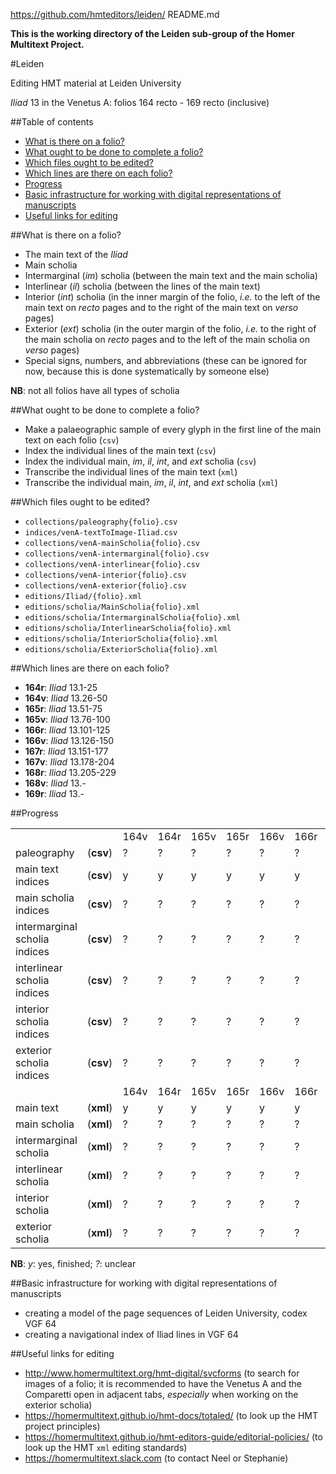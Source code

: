 https://github.com/hmteditors/leiden/
README.md

**This is the working directory of the Leiden sub-group of the Homer Multitext Project.**

#Leiden

Editing HMT material at Leiden University

*Iliad* 13 in the Venetus A: folios 164 recto - 169 recto (inclusive)

##Table of contents

- [What is there on a folio?](https://github.com/hmteditors/leiden#what-is-there-on-a-folio)
- [What ought to be done to complete a folio?](https://github.com/hmteditors/leiden#what-ought-to-be-done-to-complete-a-folio)
- [Which files ought to be edited?](https://github.com/hmteditors/leiden#which-files-ought-to-be-edited)
- [Which lines are there on each folio?](https://github.com/hmteditors/leiden#which-lines-are-there-on-each-folio)
- [Progress](https://github.com/hmteditors/leiden#progress)
- [Basic infrastructure for working with digital representations of manuscripts](https://github.com/hmteditors/leiden#basic-infrastructure-for-working-with-digital-representations-of-manuscripts)
- [Useful links for editing](https://github.com/hmteditors/leiden#useful-links-for-editing)

##What is there on a folio?

* The main text of the *Iliad*
* Main scholia
* Intermarginal (*im*) scholia (between the main text and the main scholia)
* Interlinear (*il*) scholia (between the lines of the main text)
* Interior (*int*) scholia (in the inner margin of the folio, *i.e.* to the left of the main text on *recto* pages and to the right of the main text on *verso* pages)
* Exterior (*ext*) scholia (in the outer margin of the folio, *i.e.* to the right of the main scholia on *recto* pages and to the left of the main scholia on *verso* pages)
* Special signs, numbers, and abbreviations (these can be ignored for now, because this is done systematically by someone else)

**NB**: not all folios have all types of scholia

##What ought to be done to complete a folio?

* Make a palaeographic sample of every glyph in the first line of the main text on each folio (`csv`)
* Index the individual lines of the main text (`csv`)
* Index the individual main, *im*, *il*, *int*, and *ext* scholia (`csv`)
* Transcribe the individual lines of the main text (`xml`)
* Transcribe the individual main, *im*, *il*, *int*, and *ext* scholia (`xml`)

##Which files ought to be edited?

* `collections/paleography{folio}.csv`
* `indices/venA-textToImage-Iliad.csv`
* `collections/venA-mainScholia{folio}.csv`
* `collections/venA-intermarginal{folio}.csv`
* `collections/venA-interlinear{folio}.csv`
* `collections/venA-interior{folio}.csv`
* `collections/venA-exterior{folio}.csv`
* `editions/Iliad/{folio}.xml`
* `editions/scholia/MainScholia{folio}.xml`
* `editions/scholia/IntermarginalScholia{folio}.xml`
* `editions/scholia/InterlinearScholia{folio}.xml`
* `editions/scholia/InteriorScholia{folio}.xml`
* `editions/scholia/ExteriorScholia{folio}.xml`

##Which lines are there on each folio?

* **164r**: *Iliad* 13.1-25
* **164v**: *Iliad* 13.26-50
* **165r**: *Iliad* 13.51-75
* **165v**: *Iliad* 13.76-100
* **166r**: *Iliad* 13.101-125
* **166v**: *Iliad* 13.126-150
* **167r**: *Iliad* 13.151-177
* **167v**: *Iliad* 13.178-204
* **168r**: *Iliad* 13.205-229
* **168v**: *Iliad* 13.-
* **169r**: *Iliad* 13.-

##Progress

<table>
  <tr>
    <td> </td> <td> </td>
    <td> 164v</td> <td> 164r</td> <td> 165v</td> <td> 165r</td> <td> 166v</td> <td> 166r</td> <td> 167r</td> <td> 167v</td> <td> 168r</td> <td> 168v</td> <td> 169r</td>
  </tr>
  <tr>
    <td>paleography</td> <td>(<b>csv</b>)</td>
    <td>  ?  </td> <td>  ?  </td> <td>  ?  </td> <td>  ?  </td> <td>  ?  </td> <td>  ?  </td> <td>  ?  </td> <td>  ?  </td> <td>  ?  </td> <td>  ?  </td> <td>  ?  </td>
  </tr>
  <tr>
    <td>main text indices</td> <td>(<b>csv</b>)</td>
    <td>  y  </td> <td>  y  </td> <td>  y  </td> <td>  y  </td> <td>  y  </td> <td>  y  </td> <td>  y  </td> <td>  y  </td> <td>  y  </td> <td>  -  </td> <td>  -  </td>
  </tr>
  <tr>
    <td>main scholia indices</td> <td>(<b>csv</b>)</td>
    <td>  ?  </td> <td>  ?  </td> <td>  ?  </td> <td>  ?  </td> <td>  ?  </td> <td>  ?  </td> <td>  ?  </td> <td>  ?  </td> <td>  ?  </td> <td>  ?  </td> <td>  ?  </td>
  </tr>
  <tr>
    <td>intermarginal scholia indices</td> <td>(<b>csv</b>)</td>
    <td>  ?  </td> <td>  ?  </td> <td>  ?  </td> <td>  ?  </td> <td>  ?  </td> <td>  ?  </td> <td>  ?  </td> <td>  ?  </td> <td>  ?  </td> <td>  ?  </td> <td>  ?  </td>
  </tr>
  <tr>
    <td>interlinear scholia indices</td> <td>(<b>csv</b>)</td>
    <td>  ?  </td> <td>  ?  </td> <td>  ?  </td> <td>  ?  </td> <td>  ?  </td> <td>  ?  </td> <td>  ?  </td> <td>  ?  </td> <td>  ?  </td> <td>  ?  </td> <td>  ?  </td>
  </tr>
  <tr>
    <td>interior scholia indices</td> <td>(<b>csv</b>)</td>
    <td>  ?  </td> <td>  ?  </td> <td>  ?  </td> <td>  ?  </td> <td>  ?  </td> <td>  ?  </td> <td>  ?  </td> <td>  ?  </td> <td>  ?  </td> <td>  ?  </td> <td>  ?  </td>
  </tr>
  <tr>
    <td>exterior scholia indices</td> <td>(<b>csv</b>)</td>
    <td>  ?  </td> <td>  ?  </td> <td>  ?  </td> <td>  ?  </td> <td>  ?  </td> <td>  ?  </td> <td>  ?  </td> <td>  ?  </td> <td>  ?  </td> <td>  ?  </td> <td>  ?  </td>
  </tr>
  <tr>
    <td> </td> <td> </td>
    <td> 164v</td> <td> 164r</td> <td> 165v</td> <td> 165r</td> <td> 166v</td> <td> 166r</td> <td> 167r</td> <td> 167v</td> <td> 168r</td> <td> 168v</td> <td> 169r</td>
  </tr>
  <tr>
    <td>main text</td> <td>(<b>xml</b>)</td>
    <td>  y  </td> <td>  y  </td> <td>  y  </td> <td>  y  </td> <td>  y  </td> <td>  y  </td> <td>  y  </td> <td>  y  </td> <td>  y  </td> <td>  -  </td> <td>  -  </td>
  </tr>
  <tr>
    <td>main scholia</td> <td>(<b>xml</b>)</td>
    <td>  ?  </td> <td>  ?  </td> <td>  ?  </td> <td>  ?  </td> <td>  ?  </td> <td>  ?  </td> <td>  ?  </td> <td>  ?  </td> <td>  ?  </td> <td>  ?  </td> <td>  ?  </td>
  </tr>
  <tr>
    <td>intermarginal scholia</td> <td>(<b>xml</b>)</td>
    <td>  ?  </td> <td>  ?  </td> <td>  ?  </td> <td>  ?  </td> <td>  ?  </td> <td>  ?  </td> <td>  ?  </td> <td>  ?  </td> <td>  ?  </td> <td>  ?  </td> <td>  ?  </td>
  </tr>
  <tr>
    <td>interlinear scholia</td> <td>(<b>xml</b>)</td>
    <td>  ?  </td> <td>  ?  </td> <td>  ?  </td> <td>  ?  </td> <td>  ?  </td> <td>  ?  </td> <td>  ?  </td> <td>  ?  </td> <td>  ?  </td> <td>  ?  </td> <td>  ?  </td>
  </tr>
  <tr>
    <td>interior scholia</td> <td>(<b>xml</b>)</td>
    <td>  ?  </td> <td>  ?  </td> <td>  ?  </td> <td>  ?  </td> <td>  ?  </td> <td>  ?  </td> <td>  ?  </td> <td>  ?  </td> <td>  ?  </td> <td>  ?  </td> <td>  ?  </td>
  </tr>
  <tr>
    <td>exterior scholia</td> <td>(<b>xml</b>)</td>
    <td>  ?  </td> <td>  ?  </td> <td>  ?  </td> <td>  ?  </td> <td>  ?  </td> <td>  ?  </td> <td>  ?  </td> <td>  ?  </td> <td>  ?  </td> <td>  ?  </td> <td>  ?  </td>
  </tr>
</table>


**NB**: *y*: yes, finished; *?*: unclear

##Basic infrastructure for working with digital representations of manuscripts

- creating a model of the page sequences of Leiden University, codex VGF 64
- creating a navigational index of Iliad lines in VGF 64

##Useful links for editing

* http://www.homermultitext.org/hmt-digital/svcforms (to search for images of a folio; it is recommended to have the Venetus A and the Comparetti open in adjacent tabs, *especially* when working on the exterior scholia)
* https://homermultitext.github.io/hmt-docs/totaled/ (to look up the HMT project principles)
* https://homermultitext.github.io/hmt-editors-guide/editorial-policies/ (to look up the HMT `xml` editing standards)
* https://homermultitext.slack.com (to contact Neel or Stephanie)

